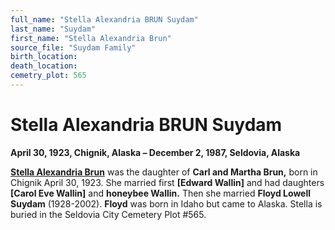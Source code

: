 ```yaml
---
full_name: "Stella Alexandria BRUN Suydam"
last_name: "Suydam"
first_name: "Stella Alexandria Brun"
source_file: "Suydam Family"
birth_location:
death_location:
cemetry_plot: 565
---
```

# Stella Alexandria BRUN Suydam

**April 30, 1923, Chignik, Alaska – December 2, 1987, Seldovia, Alaska**

**[Stella Alexandria Brun](Brun.md)** was the daughter of **Carl and
Martha Brun,** born in Chignik April 30, 1923. She married first
**\[Edward Wallin\]** and had daughters **\[Carol Eve Wallin\]** and
**honeybee Wallin.** Then she married **Floyd Lowell Suydam**
(1928-2002). **Floyd** was born in Idaho but came to Alaska. Stella is
buried in the Seldovia City Cemetery Plot \#565.

